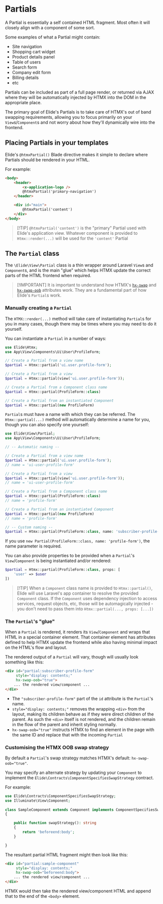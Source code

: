 # Partials

A Partial is essentially a self contained HTML fragment. Most often it will closely align with a component of some sort.

Some examples of what a Partial might contain:

- Site navigation
- Shopping cart widget
- Product details panel
- Table of users
- Search form
- Company edit form
- Billing details
- etc

Partials can be included as part of a full page render, or returned via AJAX where they will be automatically injected by HTMX into the DOM in the appropriate place.

The primary goal of Elide's Partials is to take care of HTMX's out of band swapping requirements, allowing you to focus primarily on your `View`s/`Component`s and not worry about how they'll dynamically wire into the frontend. 

## Placing Partials in your templates

Elide's `@htmxPartial()` Blade directive makes it simple to declare where Partials should be rendered in your HTML.

For example:

```html
<body>
	<header>
		<x-application-logo />
		@htmxPartial('primary-navigation')
	</header>

	<div id="main">
		@htmxPartial('content')
	</div>
</body>
```

> [!TIP] `@htmxPartial('content')` is the "primary" Partial used with Elide's application view. Whatever component is provided to `Htmx::render(...)` will be used for the `'content'` Partial

## The `Partial` class

The `\Elide\View\Partial` class is a thin wrapper around Laravel `View`s and `Component`s, and is the main "glue" which helps HTMX update the correct parts of the HTML frontend when required.

> [!IMPORTANT] It is important to understand how HTMX's [`hx-swap`](https://htmx.org/attributes/hx-swap/) and [`hx-swap-oob`](https://htmx.org/attributes/hx-swap-oob/) attributes work. They are a fundamental part of how Elide's `Partial`s work.
### Manually creating a `Partial`

The `HTMX::render(...)` method will take care of instantiating `Partial`s for you in many cases, though there may be times where you may need to do it yourself.

You can instantiate a `Partial` in a number of ways:

```php
use Elide\Htmx;
use App\View\Components\Ui\User\ProfileForm;

// Create a Partial from a view name
$partial = Htmx::partial('ui.user.profile-form');

// Create a Partial from a view
$partial = Htmx::partial(view('ui.user.profile-form'));

// Create a Partial from a Component class name
$partial = Htmx::partial(ProfileForm::class)

// Create a Partial from an instantiated Component
$partial = Htmx::partial(new ProfileForm)
```

`Partial`s must have a name with which they can be referred. The `Htmx::partial(...)` method will automatically determine a name for you, though you can also specify one yourself:

```php
use Elide\View\Partial;
use App\View\Components\Ui\User\ProfileForm;

// -- Automatic naming --

// Create a Partial from a view name
$partial = Htmx::partial('ui.user.profile-form');
// name = 'ui-user-profile-form'

// Create a Partial from a view
$partial = Htmx::partial(view('ui.user.profile-form'));
// name = 'ui-user-profile-form'

// Create a Partial from a Component class name
$partial = Htmx::partial(ProfileForm::class)
// name = 'profile-form'

// Create a Partial from an instantiated Component
$partial = Htmx::partial(new ProfileForm)
// name = 'profile-form'

// -- Custom naming --
$partial = Htmx::partial(ProfileForm::class, name: 'subscriber-profile-form')
```

If you use `new Partial(ProfileForm::class, name: 'profile-form')`, the name parameter is required.

You can also provide properties to be provided when a `Partial`'s `View`/`Component` is being instantiated and/or rendered:

```php
$partial = Htmx::partial(ProfileForm::class, props: [
	'user' => $user
])
```

> [!TIP] When a `Component` class name is provided to `Htmx::partial()`, Elide will use Laravel's app container to resolve the provided `Component` class. If the `Component` uses dependency injection to access services, request objects, etc, those will be automagically injected - you don't need to pass them into `Htmx::partial(..., props: [...])`
### The `Partial`'s "glue"

When a `Partial` is rendered, it renders its `View`/`Component` and wraps that HTML in a special container element. That container element has attributes defined to help HTMX update the frontend while also having minimal impact on the HTML's flow and layout.

The rendered output of a `Partial` will vary, though will usually look something like this:

```html
<div id="partial:subscriber-profile-form" 
     style="display: contents;" 
     hx-swap-oob="true">
	... the rendered view/component ...
</div>
```

- The `"subscriber-profile-form"` part of the `id` attribute is the `Partial`'s name.
- `style="display: contents;"` removes the wrapping `<div>` from the layout, making its children behave as if they were direct children of the parent. As such the `<div>` itself is not rendered, and the children remain in the flow of the parent and inherit styling normally.
- `hx-swap-oob="true"` instructs HTMX to find an element in the page with the same ID and replace that with the incoming `Partial`

### Customising the HTMX OOB swap strategy

By default a `Partial`'s swap strategy matches HTMX's default: `hx-swap-oob="true"`.

You may specify an alternate strategy by updating your `Component` to implement the `Elide\Contracts\ComponentSpecifiesSwapStrategy` contract.

For example:

```php
use Elide\Contracts\ComponentSpecifiesSwapStrategy;  
use Illuminate\View\Component;  
  
class SampleComponent extends Component implements ComponentSpecifiesSwapStrategy  
{

	public function swapStrategy(): string
	{
		return 'beforeend:body';
	}

}
```

The resultant partial HTML fragment might then look like this:
```html
<div id="partial:sample-component" 
     style="display: contents;" 
     hx-swap-oob="beforeend:body">
	... the rendered view/component ...
</div>
```

HTMX would then take the rendered view/component HTML and append that to the end of the `<body>` element.